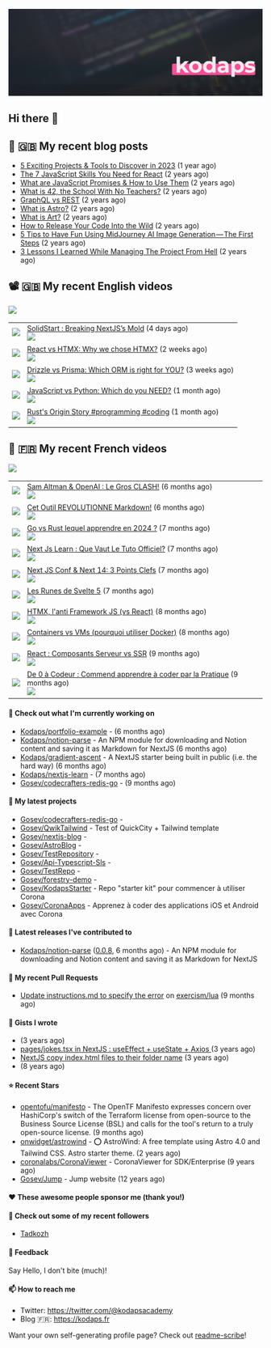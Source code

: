 ![This is an image](images/header.jpg)

## Hi there 👋


## 📜 🇬🇧 My recent blog posts

- [5 Exciting Projects &amp; Tools to Discover in 2023](https://gosev.medium.com/5-exciting-projects-tools-to-discover-in-2023-d5b6f5886740?source=rss-e68daed69805------2) (1 year ago)
- [The 7 JavaScript Skills You Need for React](https://javascript.plainenglish.io/the-7-javascript-skills-you-need-for-react-9244169ca80a?source=rss-e68daed69805------2) (2 years ago)
- [What are JavaScript Promises &amp; How to Use Them](https://javascript.plainenglish.io/what-are-javascript-promises-how-to-use-them-84fdff5757b9?source=rss-e68daed69805------2) (2 years ago)
- [What is 42, the School With No Teachers?](https://levelup.gitconnected.com/what-is-42-the-school-with-no-teachers-7e4d0f9a80c1?source=rss-e68daed69805------2) (2 years ago)
- [GraphQL vs REST](https://levelup.gitconnected.com/graphql-vs-rest-e918d9e0e271?source=rss-e68daed69805------2) (2 years ago)
- [What is Astro?](https://javascript.plainenglish.io/what-is-astro-aa3369d5a7f4?source=rss-e68daed69805------2) (2 years ago)
- [What is Art?](https://gosev.medium.com/what-is-art-2dce12548091?source=rss-e68daed69805------2) (2 years ago)
- [How to Release Your Code Into the Wild](https://levelup.gitconnected.com/how-to-release-your-code-into-the-wild-dd144218cb9b?source=rss-e68daed69805------2) (2 years ago)
- [5 Tips to Have Fun Using MidJourney AI Image Generation — The First Steps](https://gosev.medium.com/5-tips-to-have-fun-using-midjourney-ai-image-generation-the-first-steps-81cf44a53931?source=rss-e68daed69805------2) (2 years ago)
- [3 Lessons I Learned While Managing The Project From Hell](https://medium.com/illumination/3-lessons-i-learned-while-managing-the-project-from-hell-e31196db2d5f?source=rss-e68daed69805------2) (2 years ago)

## 📽 🇬🇧 My recent English videos
<img src="https://img.shields.io/youtube/channel/subscribers/UC2DOovF-OjIQ6nHClUyLKKQ?style=for-the-badge"></img>
<table>

<tr>
<td><img src="https://img.youtube.com/vi/VNUSttj8QQc/default.jpg"></img></td>
<td>
<a href="https://www.youtube.com/watch?v=VNUSttj8QQc">SolidStart : Breaking NextJS’s Mold</a> (4 days ago) <br/>
<img src="https://img.shields.io/youtube/views/VNUSttj8QQc?style=flat-square"> </img> 
</td>
</tr>
<tr>
<td><img src="https://img.youtube.com/vi/_YRmI-MasEA/default.jpg"></img></td>
<td>
<a href="https://www.youtube.com/watch?v=_YRmI-MasEA">React vs HTMX: Why we chose HTMX?</a> (2 weeks ago) <br/>
<img src="https://img.shields.io/youtube/views/_YRmI-MasEA?style=flat-square"> </img> 
</td>
</tr>
<tr>
<td><img src="https://img.youtube.com/vi/Fceni6cdYOk/default.jpg"></img></td>
<td>
<a href="https://www.youtube.com/watch?v=Fceni6cdYOk">Drizzle vs Prisma: Which ORM is right for YOU?</a> (3 weeks ago) <br/>
<img src="https://img.shields.io/youtube/views/Fceni6cdYOk?style=flat-square"> </img> 
</td>
</tr>
<tr>
<td><img src="https://img.youtube.com/vi/kgBm0JtvJuo/default.jpg"></img></td>
<td>
<a href="https://www.youtube.com/watch?v=kgBm0JtvJuo">JavaScript vs Python: Which do you NEED?</a> (1 month ago) <br/>
<img src="https://img.shields.io/youtube/views/kgBm0JtvJuo?style=flat-square"> </img> 
</td>
</tr>
<tr>
<td><img src="https://img.youtube.com/vi/V7zIPbxZ8Jc/default.jpg"></img></td>
<td>
<a href="https://www.youtube.com/watch?v=V7zIPbxZ8Jc">Rust&#39;s Origin Story #programming #coding</a> (1 month ago) <br/>
<img src="https://img.shields.io/youtube/views/V7zIPbxZ8Jc?style=flat-square"> </img> 
</td>
</tr>
</table>

## 📜 🇫🇷 My recent French videos
<img src="https://img.shields.io/youtube/channel/subscribers/UCzdX32OIhpfrdxQRhN2s98w?style=for-the-badge"></img>
<table>

<tr>
<td><img src="https://img.youtube.com/vi/cvNSUEznLFQ/default.jpg"></img></td>
<td>
<a href="https://www.youtube.com/watch?v=cvNSUEznLFQ">Sam Altman &amp; OpenAI : Le Gros CLASH!</a> (6 months ago) <br/>
<img src="https://img.shields.io/youtube/views/cvNSUEznLFQ?style=flat-square"> </img> 
</td>
</tr>
<tr>
<td><img src="https://img.youtube.com/vi/A7SLY_bOVeA/default.jpg"></img></td>
<td>
<a href="https://www.youtube.com/watch?v=A7SLY_bOVeA">Cet Outil REVOLUTIONNE Markdown!</a> (6 months ago) <br/>
<img src="https://img.shields.io/youtube/views/A7SLY_bOVeA?style=flat-square"> </img> 
</td>
</tr>
<tr>
<td><img src="https://img.youtube.com/vi/ySF903Ht0kM/default.jpg"></img></td>
<td>
<a href="https://www.youtube.com/watch?v=ySF903Ht0kM">Go vs Rust lequel apprendre en 2024 ?</a> (7 months ago) <br/>
<img src="https://img.shields.io/youtube/views/ySF903Ht0kM?style=flat-square"> </img> 
</td>
</tr>
<tr>
<td><img src="https://img.youtube.com/vi/z-XsuazXz14/default.jpg"></img></td>
<td>
<a href="https://www.youtube.com/watch?v=z-XsuazXz14">Next Js Learn : Que Vaut Le Tuto Officiel?</a> (7 months ago) <br/>
<img src="https://img.shields.io/youtube/views/z-XsuazXz14?style=flat-square"> </img> 
</td>
</tr>
<tr>
<td><img src="https://img.youtube.com/vi/9KCkPo42mto/default.jpg"></img></td>
<td>
<a href="https://www.youtube.com/watch?v=9KCkPo42mto">Next JS Conf &amp; Next 14: 3 Points Clefs</a> (7 months ago) <br/>
<img src="https://img.shields.io/youtube/views/9KCkPo42mto?style=flat-square"> </img> 
</td>
</tr>
<tr>
<td><img src="https://img.youtube.com/vi/V20SdIRJQzs/default.jpg"></img></td>
<td>
<a href="https://www.youtube.com/watch?v=V20SdIRJQzs">Les Runes de Svelte 5</a> (7 months ago) <br/>
<img src="https://img.shields.io/youtube/views/V20SdIRJQzs?style=flat-square"> </img> 
</td>
</tr>
<tr>
<td><img src="https://img.youtube.com/vi/YFFNVEL0Blw/default.jpg"></img></td>
<td>
<a href="https://www.youtube.com/watch?v=YFFNVEL0Blw">HTMX, l&#39;anti Framework JS (vs React)</a> (8 months ago) <br/>
<img src="https://img.shields.io/youtube/views/YFFNVEL0Blw?style=flat-square"> </img> 
</td>
</tr>
<tr>
<td><img src="https://img.youtube.com/vi/kJrL9e5cfkE/default.jpg"></img></td>
<td>
<a href="https://www.youtube.com/watch?v=kJrL9e5cfkE">Containers vs VMs (pourquoi utiliser Docker)</a> (8 months ago) <br/>
<img src="https://img.shields.io/youtube/views/kJrL9e5cfkE?style=flat-square"> </img> 
</td>
</tr>
<tr>
<td><img src="https://img.youtube.com/vi/pKwRMnRbWww/default.jpg"></img></td>
<td>
<a href="https://www.youtube.com/watch?v=pKwRMnRbWww">React : Composants Serveur vs SSR</a> (9 months ago) <br/>
<img src="https://img.shields.io/youtube/views/pKwRMnRbWww?style=flat-square"> </img> 
</td>
</tr>
<tr>
<td><img src="https://img.youtube.com/vi/nfYaXb7OjcQ/default.jpg"></img></td>
<td>
<a href="https://www.youtube.com/watch?v=nfYaXb7OjcQ">De 0 à Codeur : Commend apprendre à coder par la Pratique</a> (9 months ago) <br/>
<img src="https://img.shields.io/youtube/views/nfYaXb7OjcQ?style=flat-square"> </img> 
</td>
</tr>
</table>

#### 👷 Check out what I'm currently working on

- [Kodaps/portfolio-example](https://github.com/Kodaps/portfolio-example) -  (6 months ago)
- [Kodaps/notion-parse](https://github.com/Kodaps/notion-parse) - An NPM module for downloading and Notion content and saving it as Markdown for NextJS (6 months ago)
- [Kodaps/gradient-ascent](https://github.com/Kodaps/gradient-ascent) - A NextJS starter being built in public (i.e. the hard way) (6 months ago)
- [Kodaps/nextjs-learn](https://github.com/Kodaps/nextjs-learn) -  (7 months ago)
- [Gosev/codecrafters-redis-go](https://github.com/Gosev/codecrafters-redis-go) -  (9 months ago)

#### 🌱 My latest projects

- [Gosev/codecrafters-redis-go](https://github.com/Gosev/codecrafters-redis-go) - 
- [Gosev/QwikTailwind](https://github.com/Gosev/QwikTailwind) - Test of QuickCity &#43; Tailwind template 
- [Gosev/nextjs-blog](https://github.com/Gosev/nextjs-blog) - 
- [Gosev/AstroBlog](https://github.com/Gosev/AstroBlog) - 
- [Gosev/TestRepository](https://github.com/Gosev/TestRepository) - 
- [Gosev/Api-Typescript-Sls](https://github.com/Gosev/Api-Typescript-Sls) - 
- [Gosev/TestRepo](https://github.com/Gosev/TestRepo) - 
- [Gosev/forestry-demo](https://github.com/Gosev/forestry-demo) - 
- [Gosev/KodapsStarter](https://github.com/Gosev/KodapsStarter) - Repo &#34;starter kit&#34; pour commencer à utiliser Corona
- [Gosev/CoronaApps](https://github.com/Gosev/CoronaApps) - Apprenez à coder des applications iOS et Android avec Corona


#### 🔭 Latest releases I've contributed to

- [Kodaps/notion-parse](https://github.com/Kodaps/notion-parse) ([0.0.8](https://github.com/Kodaps/notion-parse/releases/tag/0.0.8), 6 months ago) - An NPM module for downloading and Notion content and saving it as Markdown for NextJS

#### 🔨 My recent Pull Requests

- [Update instructions.md to specify the error](https://github.com/exercism/lua/pull/388) on [exercism/lua](https://github.com/exercism/lua) (9 months ago)


#### 📓 Gists I wrote

- [](https://gist.github.com/ce3defb6415b67ec03f48fa11fc158f0) (3 years ago)
- [pages/jokes.tsx in NextJS : useEffect &#43; useState &#43; Axios ](https://gist.github.com/fbd960d5a653bf0f527678f038d5bee1) (3 years ago)
- [NextJS copy index.html files to their folder name](https://gist.github.com/e04abeb6079273b3be54ee6496a0b309) (3 years ago)
- [](https://gist.github.com/a144834b9542ab523a10) (8 years ago)

#### ⭐ Recent Stars

- [opentofu/manifesto](https://github.com/opentofu/manifesto) - The OpenTF Manifesto expresses concern over HashiCorp&#39;s switch of the Terraform license from open-source to the Business Source License (BSL) and calls for the tool&#39;s return to a truly open-source license. (9 months ago)
- [onwidget/astrowind](https://github.com/onwidget/astrowind) - ⭕️ AstroWind: A free template using Astro 4.0 and Tailwind CSS. Astro starter theme. (2 years ago)
- [coronalabs/CoronaViewer](https://github.com/coronalabs/CoronaViewer) - CoronaViewer for SDK/Enterprise (9 years ago)
- [Gosev/Jump](https://github.com/Gosev/Jump) - Jump website (12 years ago)

#### ❤️ These awesome people sponsor me (thank you!)


#### 👯 Check out some of my recent followers

- [Tadkozh](https://github.com/Tadkozh)

#### 💬 Feedback

Say Hello, I don't bite (much)!

#### 📫 How to reach me

- Twitter: https://twitter.com/@kodapsacademy
- Blog  🇫🇷: https://kodaps.fr

Want your own self-generating profile page? Check out [readme-scribe](https://github.com/muesli/readme-scribe)!
